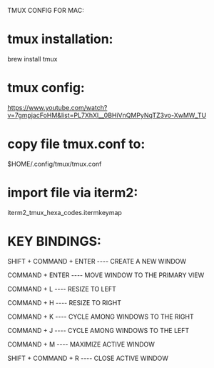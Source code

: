 TMUX CONFIG FOR MAC:

# tmux installation:
brew install tmux

# tmux config:

https://www.youtube.com/watch?v=7gmpjacFoHM&list=PL7XhXl__0BHiVnQMPyNqTZ3vo-XwMW_TU

# copy file tmux.conf to:
$HOME/.config/tmux/tmux.conf

# import file via iterm2:
iterm2_tmux_hexa_codes.itermkeymap


# KEY BINDINGS:

SHIFT + COMMAND + ENTER ---- CREATE A NEW WINDOW

COMMAND + ENTER ---- MOVE WINDOW TO THE PRIMARY VIEW

COMMAND + L ---- RESIZE TO LEFT

COMMAND + H ---- RESIZE TO RIGHT

COMMAND + K ---- CYCLE AMONG WINDOWS TO THE RIGHT

COMMAND + J ---- CYCLE AMONG WINDOWS TO THE LEFT

COMMAND + M ---- MAXIMIZE ACTIVE WINDOW

SHIFT + COMMAND + R ---- CLOSE ACTIVE WINDOW
